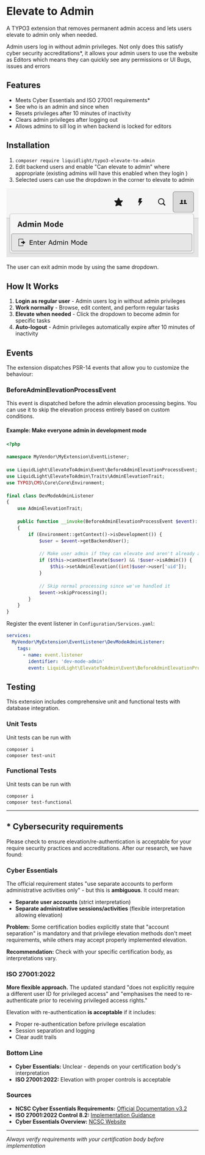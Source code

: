 # Elevate to Admin

A TYPO3 extension that removes permanent admin access and lets users elevate to admin only when needed.

Admin users log in without admin privileges. Not only does this satisfy cyber security accreditations*, it allows your admin users to use the website as Editors which means they can quickly see any permissions or UI Bugs, issues and errors

## Features

- Meets Cyber Essentials and ISO 27001 requirements*
- See who is an admin and since when
- Resets privileges after 10 minutes of inactivity
- Clears admin privileges after logging out
- Allows admins to sill log in when backend is locked for editors

## Installation

1. `composer require liquidlight/typo3-elevate-to-admin`
2. Edit backend users and enable "Can elevate to admin" where appropriate (existing admins will have this enabled when they login )
3. Selected users can use the dropdown in the corner to elevate to admin

![Screenshot of dropdown](./Documentation/Images/drop-down.png)

The user can exit admin mode by using the same dropdown.

## How It Works

1. **Login as regular user** - Admin users log in without admin privileges
2. **Work normally** - Browse, edit content, and perform regular tasks
3. **Elevate when needed** - Click the dropdown to become admin for specific tasks
4. **Auto-logout** - Admin privileges automatically expire after 10 minutes of inactivity

## Events

The extension dispatches PSR-14 events that allow you to customize the behaviour:

### BeforeAdminElevationProcessEvent

This event is dispatched before the admin elevation processing begins. You can use it to skip the elevation process entirely based on custom conditions.

#### Example: Make everyone admin in development mode

```php
<?php

namespace MyVendor\MyExtension\EventListener;

use LiquidLight\ElevateToAdmin\Event\BeforeAdminElevationProcessEvent;
use LiquidLight\ElevateToAdmin\Traits\AdminElevationTrait;
use TYPO3\CMS\Core\Core\Environment;

final class DevModeAdminListener
{
    use AdminElevationTrait;

    public function __invoke(BeforeAdminElevationProcessEvent $event): void
    {
        if (Environment::getContext()->isDevelopment()) {
            $user = $event->getBackendUser();

            // Make user admin if they can elevate and aren't already admin
            if ($this->canUserElevate($user) && !$user->isAdmin()) {
                $this->setAdminElevation((int)$user->user['uid']);
            }

            // Skip normal processing since we've handled it
            $event->skipProcessing();
        }
    }
}
```

Register the event listener in `Configuration/Services.yaml`:

```yaml
services:
  MyVendor\MyExtension\EventListener\DevModeAdminListener:
    tags:
      - name: event.listener
        identifier: 'dev-mode-admin'
        event: LiquidLight\ElevateToAdmin\Event\BeforeAdminElevationProcessEvent
```

## Testing

This extension includes comprehensive unit and functional tests with database integration.

### Unit Tests

Unit tests can be run with

```
composer i
composer test-unit
```

### Functional Tests

Unit tests can be run with

```
composer i
composer test-functional
```

---

## * Cybersecurity requirements

Please check to ensure elevation/re-authentication is acceptable for your require security practices and accreditations. After our research, we have found:

### Cyber Essentials

The official requirement states "use separate accounts to perform administrative activities only" - but this is **ambiguous**. It could mean:

- **Separate user accounts** (strict interpretation)
- **Separate administrative sessions/activities** (flexible interpretation allowing elevation)

**Problem:** Some certification bodies explicitly state that "account separation" is mandatory and that privilege elevation methods don't meet requirements, while others may accept properly implemented elevation.

**Recommendation:** Check with your specific certification body, as interpretations vary.

### ISO 27001:2022

**More flexible approach.** The updated standard "does not explicitly require a different user ID for privileged access" and "emphasises the need to re-authenticate prior to receiving privileged access rights."

Elevation with re-authentication **is acceptable** if it includes:
- Proper re-authentication before privilege escalation
- Session separation and logging
- Clear audit trails

### Bottom Line

- **Cyber Essentials:** Unclear - depends on your certification body's interpretation
- **ISO 27001:2022:** Elevation with proper controls is acceptable

### Sources

- **NCSC Cyber Essentials Requirements:** [Official Documentation v3.2](https://www.ncsc.gov.uk/files/cyber-essentials-requirements-for-it-infrastructure-v3-2.pdf)
- **ISO 27001:2022 Control 8.2:** [Implementation Guidance](https://www.isms.online/iso-27001/annex-a-2022/8-2-use-of-privileged-access-rights-2022/)
- **Cyber Essentials Overview:** [NCSC Website](https://www.ncsc.gov.uk/cyberessentials/overview)

---
*Always verify requirements with your certification body before implementation*

